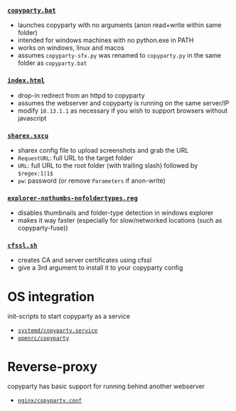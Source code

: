 ### [`copyparty.bat`](copyparty.bat)
* launches copyparty with no arguments (anon read+write within same folder)
* intended for windows machines with no python.exe in PATH
* works on windows, linux and macos
* assumes `copyparty-sfx.py` was renamed to `copyparty.py` in the same folder as `copyparty.bat`

### [`index.html`](index.html)
* drop-in redirect from an httpd to copyparty
* assumes the webserver and copyparty is running on the same server/IP
* modify `10.13.1.1` as necessary if you wish to support browsers without javascript

### [`sharex.sxcu`](sharex.sxcu)
* sharex config file to upload screenshots and grab the URL
* `RequestURL`: full URL to the target folder
* `URL`: full URL to the root folder (with trailing slash) followed by `$regex:1|1$`
* `pw`: password (or remove `Parameters` if anon-write)

### [`explorer-nothumbs-nofoldertypes.reg`](explorer-nothumbs-nofoldertypes.reg)
* disables thumbnails and folder-type detection in windows explorer
* makes it way faster (especially for slow/networked locations (such as copyparty-fuse))

### [`cfssl.sh`](cfssl.sh)
* creates CA and server certificates using cfssl
* give a 3rd argument to install it to your copyparty config

# OS integration
init-scripts to start copyparty as a service
* [`systemd/copyparty.service`](systemd/copyparty.service)
* [`openrc/copyparty`](openrc/copyparty)

# Reverse-proxy
copyparty has basic support for running behind another webserver
* [`nginx/copyparty.conf`](nginx/copyparty.conf)
